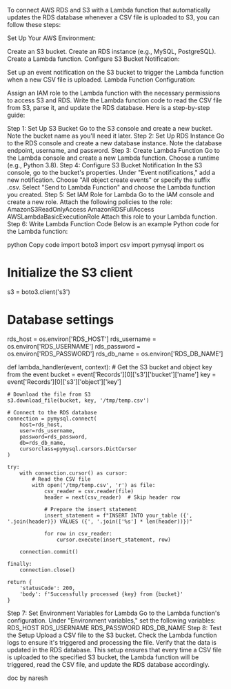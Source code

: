 To connect AWS RDS and S3 with a Lambda function that automatically updates the RDS database whenever a CSV file is uploaded to S3, you can follow these steps:

Set Up Your AWS Environment:

Create an S3 bucket.
Create an RDS instance (e.g., MySQL, PostgreSQL).
Create a Lambda function.
Configure S3 Bucket Notification:

Set up an event notification on the S3 bucket to trigger the Lambda function when a new CSV file is uploaded.
Lambda Function Configuration:

Assign an IAM role to the Lambda function with the necessary permissions to access S3 and RDS.
Write the Lambda function code to read the CSV file from S3, parse it, and update the RDS database.
Here is a step-by-step guide:

Step 1: Set Up S3 Bucket
Go to the S3 console and create a new bucket.
Note the bucket name as you'll need it later.
Step 2: Set Up RDS Instance
Go to the RDS console and create a new database instance.
Note the database endpoint, username, and password.
Step 3: Create Lambda Function
Go to the Lambda console and create a new Lambda function.
Choose a runtime (e.g., Python 3.8).
Step 4: Configure S3 Bucket Notification
In the S3 console, go to the bucket's properties.
Under "Event notifications," add a new notification.
Choose "All object create events" or specify the suffix .csv.
Select "Send to Lambda Function" and choose the Lambda function you created.
Step 5: Set IAM Role for Lambda
Go to the IAM console and create a new role.
Attach the following policies to the role:
AmazonS3ReadOnlyAccess
AmazonRDSFullAccess
AWSLambdaBasicExecutionRole
Attach this role to your Lambda function.
Step 6: Write Lambda Function Code
Below is an example Python code for the Lambda function:

python
Copy code
import boto3
import csv
import pymysql
import os

# Initialize the S3 client
s3 = boto3.client('s3')

# Database settings
rds_host = os.environ['RDS_HOST']
rds_username = os.environ['RDS_USERNAME']
rds_password = os.environ['RDS_PASSWORD']
rds_db_name = os.environ['RDS_DB_NAME']

def lambda_handler(event, context):
    # Get the S3 bucket and object key from the event
    bucket = event['Records'][0]['s3']['bucket']['name']
    key = event['Records'][0]['s3']['object']['key']
    
    # Download the file from S3
    s3.download_file(bucket, key, '/tmp/temp.csv')
    
    # Connect to the RDS database
    connection = pymysql.connect(
        host=rds_host,
        user=rds_username,
        password=rds_password,
        db=rds_db_name,
        cursorclass=pymysql.cursors.DictCursor
    )
    
    try:
        with connection.cursor() as cursor:
            # Read the CSV file
            with open('/tmp/temp.csv', 'r') as file:
                csv_reader = csv.reader(file)
                header = next(csv_reader)  # Skip header row
                
                # Prepare the insert statement
                insert_statement = f"INSERT INTO your_table ({', '.join(header)}) VALUES ({', '.join(['%s'] * len(header))})"
                
                for row in csv_reader:
                    cursor.execute(insert_statement, row)
        
        connection.commit()
    
    finally:
        connection.close()

    return {
        'statusCode': 200,
        'body': f'Successfully processed {key} from {bucket}'
    }
Step 7: Set Environment Variables for Lambda
Go to the Lambda function's configuration.
Under "Environment variables," set the following variables:
RDS_HOST
RDS_USERNAME
RDS_PASSWORD
RDS_DB_NAME
Step 8: Test the Setup
Upload a CSV file to the S3 bucket.
Check the Lambda function logs to ensure it's triggered and processing the file.
Verify that the data is updated in the RDS database.
This setup ensures that every time a CSV file is uploaded to the specified S3 bucket, the Lambda function will be triggered, read the CSV file, and update the RDS database accordingly.


doc by naresh

